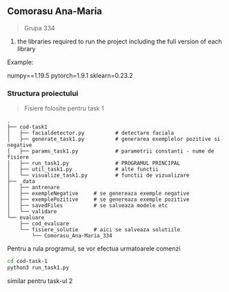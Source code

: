 ## Comorasu Ana-Maria 
> Grupa 334

1. the libraries required to run the project including the full version of each library

Example:

numpy==1.19.5
pytorch=1.9.1
sklearn=0.23.2


### Structura proiectului 
> Fisiere folosite pentru task 1


```
.
├── cod-task1
│   ├── facialdetector.py          # detectare faciala
│   ├── generate_task1.py          # generarea exemplelor pozitive si negative
│   ├── params_task1.py            # parametrii constanti - nume de fisiere
│   ├── run_task1.py               # PROGRAMUL PRINCIPAL
│   ├── util_task1.py              # alte functii
│   └── visualize_task1.py         # functii de vizualizare
├── _data
│   ├── antrenare
│   ├── exempleNegative     # se genereaza exemple negative
│   ├── exemplePozitive     # se genereaza exemple pozitive
│   ├── savedFiles          # se salveaza modele etc
│   └── validare
└── evaluare
    ├── cod_evaluare
    └── fisiere_solutie     # aici se salveaza solutiile
        └── Comorasu_Ana-Maria_334

```
Pentru a rula programul, se vor efectua urmatoarele comenzi
```bash
cd cod-task-1
python3 run_task1.py
```

similar pentru task-ul 2


